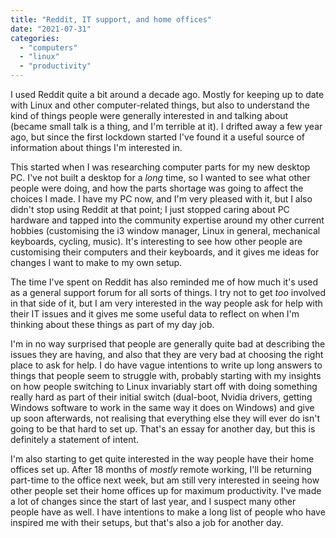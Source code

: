 ```yaml
---
title: "Reddit, IT support, and home offices"
date: "2021-07-31"
categories: 
  - "computers"
  - "linux"
  - "productivity"
---
```


I used Reddit quite a bit around a decade ago. Mostly for keeping up to date with Linux and other computer-related things, but also to understand the kind of things people were generally interested in and talking about (became small talk is a thing, and I'm terrible at it). I drifted away a few year ago, but since the first lockdown started I've found it a useful source of information about things I'm interested in.

This started when I was researching computer parts for my new desktop PC. I've not built a desktop for a _long_ time, so I wanted to see what other people were doing, and how the parts shortage was going to affect the choices I made. I have my PC now, and I'm very pleased with it, but I also didn't stop using Reddit at that point; I just stopped caring about PC hardware and tapped into the community expertise around my other current hobbies (customising the i3 window manager, Linux in general, mechanical keyboards, cycling, music). It's interesting to see how other people are customising their computers and their keyboards, and it gives me ideas for changes I want to make to my own setup.

The time I've spent on Reddit has also reminded me of how much it's used as a general support forum for all sorts of things. I try not to get _too_ involved in that side of it, but I am very interested in the way people ask for help with their IT issues and it gives me some useful data to reflect on when I'm thinking about these things as part of my day job.

I'm in no way surprised that people are generally quite bad at describing the issues they are having, and also that they are very bad at choosing the right place to ask for help. I do have vague intentions to write up long answers to things that people seem to struggle with, probably starting with my insights on how people switching to Linux invariably start off with doing something really hard as part of their initial switch (dual-boot, Nvidia drivers, getting Windows software to work in the same way it does on Windows) and give up soon afterwards, not realising that everything else they will ever do isn't going to be that hard to set up. That's an essay for another day, but this is definitely a statement of intent.

I'm also starting to get quite interested in the way people have their home offices set up. After 18 months of _mostly_ remote working, I'll be returning part-time to the office next week, but am still very interested in seeing how other people set their home offices up for maximum productivity. I've made a lot of changes since the start of last year, and I suspect many other people have as well. I have intentions to make a long list of people who have inspired me with their setups, but that's also a job for another day.
